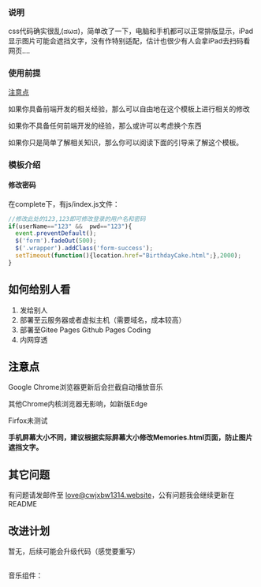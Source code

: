 
### 说明

css代码确实很乱(ಡωಡ)，简单改了一下，电脑和手机都可以正常排版显示，iPad显示图片可能会遮挡文字，没有作特别适配，估计也很少有人会拿iPad去扫码看网页....

### 使用前提

 <a href="#important">注意点</a>

如果你具备前端开发的相关经验，那么可以自由地在这个模板上进行相关的修改

如果你不具备任何前端开发的经验，那么或许可以考虑换个东西

如果你只是简单了解相关知识，那么你可以阅读下面的引导来了解这个模板。

### 模板介绍
#### 修改密码
 在complete下，有js/index.js文件：
 ```javascript
 //修改此处的123,123即可修改登录的用户名和密码
 if(userName=="123" &&  pwd=="123"){
   event.preventDefault();
   $('form').fadeOut(500);
   $('.wrapper').addClass('form-success');
   setTimeout(function(){location.href="BirthdayCake.html";},2000);
 }
 ```


## 如何给别人看
1. 发给别人
2. 部署至云服务器或者虚拟主机（需要域名，成本较高）
3. 部署至Gitee Pages Github Pages Coding
4. 内网穿透

## <a id="important" style="color: #000;">注意点</a>

Google Chrome浏览器更新后会拦截自动播放音乐

其他Chrome内核浏览器无影响，如新版Edge

Firfox未测试

**手机屏幕大小不同，建议根据实际屏幕大小修改Memories.html页面，防止图片遮挡文字。**


## 其它问题
有问题请发邮件至 love@cwjxbw1314.website，公有问题我会继续更新在README

## 改进计划
暂无，后续可能会升级代码（感觉要重写）

##
音乐组件：
<body>

<meting-js 
	server="netease" 
	type="song" 
	id="1403250178"
	fixed="true" 
	autoplay="true"
	loop="all"
	order="random"
	preload="auto"
	list-folded="ture"
	list-max-height="500px"
	lrc-type="0">
</meting-js>
</body>
